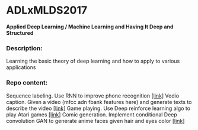 # ADLxMLDS2017
**Applied Deep Learning / Machine Learning and Having It Deep and Structured**
### Description:
Learning the basic theory of deep learning and how to apply to various applications

### Repo content:
Sequence labeling. Use RNN to improve phone recognition [[link]](https://github.com/thtang/ADLxMLDS2017/tree/master/hw1)
Vedio caption. Given a video (mfcc adn fbank features here) and generate texts to describe the video [[link]](https://github.com/thtang/ADLxMLDS2017/tree/master/hw2)
Game playing. Use Deep reinforce learning algo to play Atari games [[link]](https://github.com/thtang/ADLxMLDS2017/tree/master/hw3)
Comic generation. Implement conditional Deep convolution GAN to generate anime faces given hair and eyes color [[link]](https://github.com/thtang/ADLxMLDS2017/tree/master/hw4)
